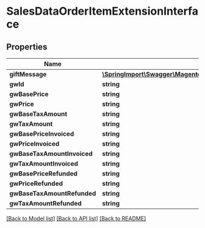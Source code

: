 # SalesDataOrderItemExtensionInterface

## Properties
Name | Type | Description | Notes
------------ | ------------- | ------------- | -------------
**giftMessage** | [**\SpringImport\Swagger\Magento2\Client\Model\GiftMessageDataMessageInterface**](GiftMessageDataMessageInterface.md) |  | [optional] 
**gwId** | **string** |  | [optional] 
**gwBasePrice** | **string** |  | [optional] 
**gwPrice** | **string** |  | [optional] 
**gwBaseTaxAmount** | **string** |  | [optional] 
**gwTaxAmount** | **string** |  | [optional] 
**gwBasePriceInvoiced** | **string** |  | [optional] 
**gwPriceInvoiced** | **string** |  | [optional] 
**gwBaseTaxAmountInvoiced** | **string** |  | [optional] 
**gwTaxAmountInvoiced** | **string** |  | [optional] 
**gwBasePriceRefunded** | **string** |  | [optional] 
**gwPriceRefunded** | **string** |  | [optional] 
**gwBaseTaxAmountRefunded** | **string** |  | [optional] 
**gwTaxAmountRefunded** | **string** |  | [optional] 

[[Back to Model list]](../README.md#documentation-for-models) [[Back to API list]](../README.md#documentation-for-api-endpoints) [[Back to README]](../README.md)


